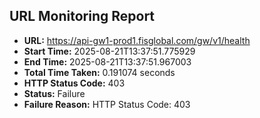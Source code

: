 ## URL Monitoring Report

- **URL:** https://api-gw1-prod1.fisglobal.com/gw/v1/health
- **Start Time:** 2025-08-21T13:37:51.775929
- **End Time:** 2025-08-21T13:37:51.967003
- **Total Time Taken:** 0.191074 seconds
- **HTTP Status Code:** 403
- **Status:** Failure
- **Failure Reason:** HTTP Status Code: 403

